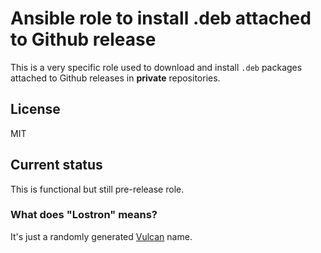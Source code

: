 # Ansible role to install .deb attached to Github release
This is a very specific role used to download and install `.deb` packages attached to Github releases in **private** repositories.

## License
MIT

## Current status
This is functional but still pre-release role.

### What does "Lostron" means?
It's just a randomly generated [Vulcan](https://en.wikipedia.org/wiki/Vulcan_(Star_Trek)) name.